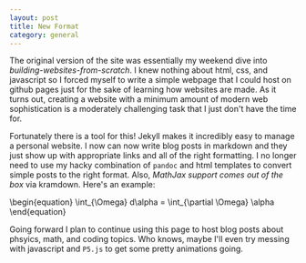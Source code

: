 ```yaml
---
layout: post
title: New Format
category: general
---
```


The original version of the site was essentially my weekend dive into *building-websites-from-scratch*. I knew nothing about html, css, and javascript so I forced myself to write a simple webpage that I could host on github pages just for the sake of learning how websites are made. As it turns out, creating a website with a minimum amount of modern web sophistication is a moderately challenging task that I just don't have the time for. 

Fortunately there is a tool for this! Jekyll makes it incredibly easy to manage a personal website. I now can now write blog posts in markdown and they just show up with appropriate links and all of the right formatting. I no longer need to use my hacky combination of `pandoc` and html templates to convert simple posts to the right format. Also, *MathJax support comes out of the box* via kramdown. Here's an example: 

\begin{equation}
    \int_{\Omega} d\alpha = \int_{\partial \Omega} \alpha 
\end{equation}

Going forward I plan to continue using this page to host blog posts about phsyics, math, and coding topics. Who knows, maybe I'll even try messing with javascript and `P5.js` to get some pretty animations going.


